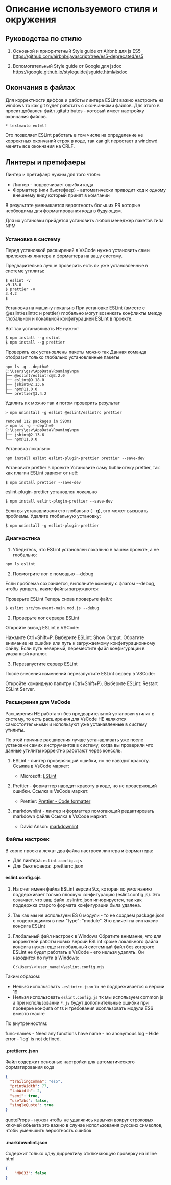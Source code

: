# Описание используемого стиля и окружения

## Руководства по стилю

1) Основной и приоритетный
Style guide от Airbnb для js ES5
https://github.com/airbnb/javascript/tree/es5-deprecated/es5

2) Вспомогательный
Style guide от Google для jsdoc
https://google.github.io/styleguide/jsguide.html#jsdoc

## Окончания в файлах

Для корректности диффов и работы линтера ESLint важно настроить на windows
то как git будет работать с окончаниями файлов.
Для этого в проект добавлен файл .gitattributes - который имеет настройку
окончания файлов.

```git
* text=auto eol=lf
```

Это позволяет ESLint работать в том числе на определение не корректных
окончаний строк в коде, так как git перестает в windowd менять все окончания
на CRLF.

## Линтеры и претифаеры

Линтер и претифаер нужны для того чтобы:

- Линтер - подсвечивает ошибки кода
- Форматтер (или бьютефаер) - автоматически приводит код к одному внешнему
  виду который принят в компании

В результате уменьшается вероятность больших PR которые необходимы для
форматирования кода в будующем.

Для их установки прийдется установить любой менеджер пакетов типа NPM

### Установка в систему

Перед установкой расширений в VsCode нужно установить сами приложения
линтера и форматтера на вашу систему.

Предварительно лучше проверить есть ли уже установленные в системе утилиты:

```shell
$ eslint -v
v9.18.0
$ prettier -v
3.4.2
$
```

Установка на машину локально
При установке ESLint (вместе с @eslint/eslintrc и prettier) глобально могут
возникать конфликты между глобальной и локальной конфигурацией ESLint
в проекте.

Вот так устанавливать НЕ нужно!
```shell
$ npm install --g eslint
$ npm install --g prettier
```

Проверить как установлены пакеты можно так
Данная команда отобразит только глобально установленные пакеты

```shell
npm ls -g --depth=0
C:\Users\gsv\AppData\Roaming\npm
├── @eslint/eslintrc@3.2.0
├── eslint@9.18.0
├── jshint@2.13.6
├── npm@11.0.0
└── prettier@3.4.2
```

Удилить их можно так и потом проверить результат

```shell
> npm uninstall -g eslint @eslint/eslintrc prettier

removed 112 packages in 593ms
> npm ls -g --depth=0
C:\Users\gsv\AppData\Roaming\npm
├── jshint@2.13.6
└── npm@11.0.0
```

Установка локально

```shell
npm install eslint eslint-plugin-prettier prettier --save-dev

```

Установите prettier в проекте Установите саму библиотеку prettier, так как плагин ESLint зависит от неё:

```shell
$ npm install prettier --save-dev
```

eslint-plugin-prettier установлен локально

```shell
$ npm install eslint-plugin-prettier --save-dev
```

Если вы устанавливали его глобально (--g), это может вызывать проблемы. Удалите глобальную установку:

```shell
$ npm uninstall -g eslint-plugin-prettier
```

### Диагностика

1. Убедитесь, что ESLint установлен локально в вашем проекте, а не глобально:

```shell
npm ls eslint
```

2. Посмотрите лог с помощью --debug

Если проблема сохраняется, выполните команду с флагом --debug, чтобы увидеть, какие файлы загружаются:

Проверьте ESLint Теперь снова проверьте файл:

```shell
$ eslint src/tm-event-main.mod.js --debug
```

2. Проверьте лог сервера ESLint

Откройте вывод ESLint в VSCode:

Нажмите Ctrl+Shift+P.
Выберите ESLint: Show Output.
Обратите внимание на ошибки или путь к загружаемому конфигурационному файлу. Если путь неверный, переместите файл конфигурации в указанный каталог.

3. Перезапустите сервер ESLint

После внесения изменений перезапустите ESLint сервер в VSCode:

Откройте командную палитру (Ctrl+Shift+P).
Выберите ESLint: Restart ESLint Server.

### Расширения для VsCode

Расширения НЕ работают без предварительной установки утилит в систему,
то есть расширения для VsCode НЕ являются самостоятельными и используют
уже устанавленные в систему утилиты.

По этой причине расширения лучше устанавливать уже после установки самих
инструментов в систему, когда вы проверили что данные утилиты корректно
работают через консоль.

1) ESLint - линтер проверяющий ошибки, но не наводит красоту.
   Ссылка в VsCode маркет:
   - Microsoft: [ESLint](https://marketplace.visualstudio.com/items?itemName=dbaeumer.vscode-eslint)

2) Prettier - форматтер наводит красоту в коде, но не проверяющий ошибки.
   Ссылка в VsCode маркет:
   - Prettier: [Prettier - Code formatter](https://marketplace.visualstudio.com/items?itemName=esbenp.prettier-vscode)

3) markdownlint - линтер и форматтер помогающий редактировать markdown файлв
   Ссылка в VsCode маркет:
   - David Anson: [markdownlint](https://marketplace.visualstudio.com/items?itemName=DavidAnson.vscode-markdownlint)

### Файлы настроек

В корне проекта лежат два файла настроек линтера и форматтера:
- Для линтера: `eslint.config.cjs`
- Для бьютефаера: .prettierrc.json

#### eslint.config.cjs

1) На счет имени файла
   ESLint версии 9.x, которая по умолчанию поддерживает только плоскую
   конфигурацию (eslint.config.js). Это означает, что ваш файл .eslintrc.json
   игнорируется, так как поддержка старого формата конфигурации была удалена.

2) Так как мы не используем ES 6 модули - то не создаем package.json
   с содержащимся в нем "type": "module". Это влияет на синтаксис
   конфига ESLint
3) Глобальный файл настроек в Windows
   Обратите внимание, что для корректной работы новых версий ESLint
   кроме локального файла конфига нужен еще и глобальный системный файл
   без которого ESLint не будет работать в VsCode - его нельзя удалять.
   Он находится по пути в Windows:

   ```path
   C:\Users\<!user_name!>\eslint.config.mjs
   ```

Таким образом:

- Нельзя использовать `.eslintrc.json` тк не поддреживается с версии 19
- Нельзя использовать `eslint.config.js` тк мы используем common js
   а при использовании `*.js` будут дополнительные ошибки при проверке
   конфига от ts и требования исопльзовать модули ES6 вместо reauire

По внутренностям:

func-names - Need any functions have name - no anonymous
log - Hide error - 'log' is not defined.

#### .prettierrc.json

Файл содержит основные настройки для автоматического форматирования кода

```json
{
  "trailingComma": "es5",
  "printWidth": 77,
  "tabWidth": 2,
  "semi": true,
  "useTabs": false,
  "singleQuote": true
}
```

quoteProps - нужен чтобы не удалялись кавычки вокруг строковых ключей объекта
это важно в случае использования русских символов, чтобы уменьшить вероятность
ошибок

#### .markdownlint.json

Содержит только одну диррективу отключающую проверку на inline html

```json
{
    "MD033": false
}
```
